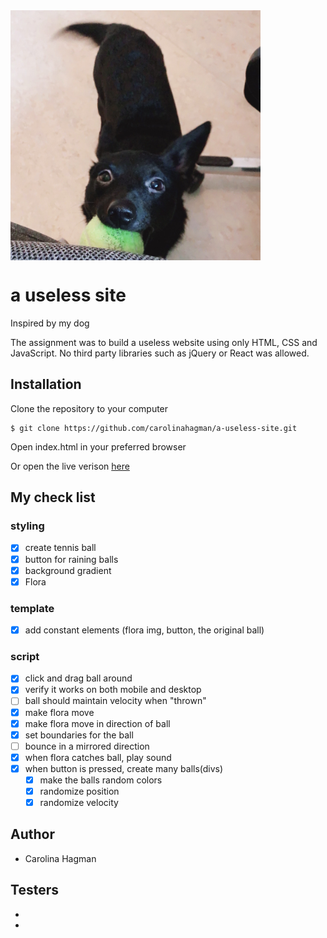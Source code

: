 <img src="assets/flora.JPG" align="center" height="400" width="400" >

# a useless site
Inspired by my dog

The assignment was to build a useless website using only HTML, CSS and JavaScript. No third party libraries such as jQuery or React was allowed.

## Installation

Clone the repository to your computer

```
$ git clone https://github.com/carolinahagman/a-useless-site.git
```

Open index.html in your preferred browser

Or open the live verison [here](https://a-useless-site.vercel.app/)

## My check list

### styling

- [x] create tennis ball
- [x] button for raining balls
- [x] background gradient
- [x] Flora

### template

- [x] add constant elements (flora img, button, the original ball)

### script

- [x] click and drag ball around
- [x] verify it works on both mobile and desktop
- [ ] ball should maintain velocity when "thrown"
- [x] make flora move
- [x] make flora move in direction of ball
- [x] set boundaries for the ball
- [ ] bounce in a mirrored direction
- [x] when flora catches ball, play sound
- [x] when button is pressed, create many balls(divs)
  - [x] make the balls random colors
  - [x] randomize position
  - [x] randomize velocity

## Author

- Carolina Hagman

## Testers

-
-
